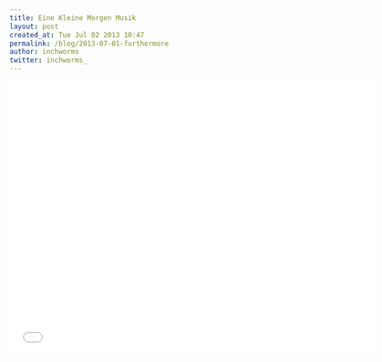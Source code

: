 ```yaml
---
title: Eine Kleine Morgen Musik
layout: post
created_at: Tue Jul 02 2013 10:47
permalink: /blog/2013-07-01-furthermore
author: inchworms
twitter: inchworms_
---
```


<iframe width="640" height="480" src="//www.youtube.com/embed/SbyAZQ45uww" frameborder="0" allowfullscreen></iframe>
